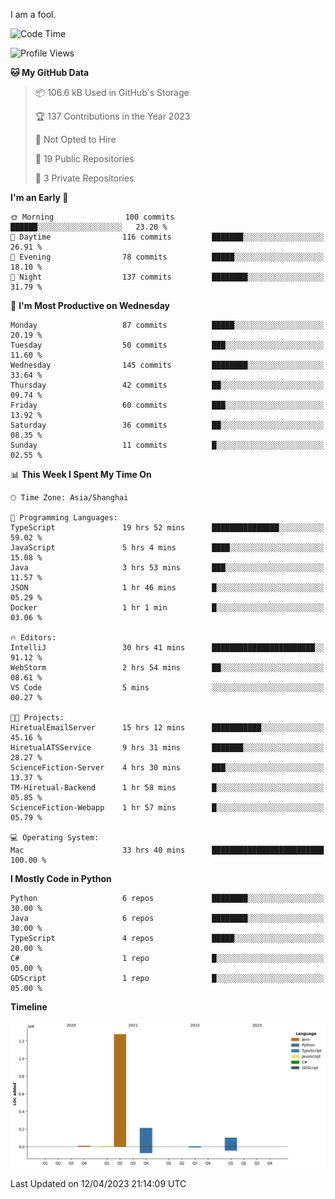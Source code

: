 I am a fool.

<!--START_SECTION:waka-->
![Code Time](http://img.shields.io/badge/Code%20Time-296%20hrs%204%20mins-blue)

![Profile Views](http://img.shields.io/badge/Profile%20Views-7-blue)

**🐱 My GitHub Data** 

> 📦 106.6 kB Used in GitHub's Storage 
 > 
> 🏆 137 Contributions in the Year 2023
 > 
> 🚫 Not Opted to Hire
 > 
> 📜 19 Public Repositories 
 > 
> 🔑 3 Private Repositories 
 > 
**I'm an Early 🐤** 

```text
🌞 Morning                100 commits         ██████░░░░░░░░░░░░░░░░░░░   23.20 % 
🌆 Daytime                116 commits         ███████░░░░░░░░░░░░░░░░░░   26.91 % 
🌃 Evening                78 commits          █████░░░░░░░░░░░░░░░░░░░░   18.10 % 
🌙 Night                  137 commits         ████████░░░░░░░░░░░░░░░░░   31.79 % 
```
📅 **I'm Most Productive on Wednesday** 

```text
Monday                   87 commits          █████░░░░░░░░░░░░░░░░░░░░   20.19 % 
Tuesday                  50 commits          ███░░░░░░░░░░░░░░░░░░░░░░   11.60 % 
Wednesday                145 commits         ████████░░░░░░░░░░░░░░░░░   33.64 % 
Thursday                 42 commits          ██░░░░░░░░░░░░░░░░░░░░░░░   09.74 % 
Friday                   60 commits          ███░░░░░░░░░░░░░░░░░░░░░░   13.92 % 
Saturday                 36 commits          ██░░░░░░░░░░░░░░░░░░░░░░░   08.35 % 
Sunday                   11 commits          █░░░░░░░░░░░░░░░░░░░░░░░░   02.55 % 
```


📊 **This Week I Spent My Time On** 

```text
🕑︎ Time Zone: Asia/Shanghai

💬 Programming Languages: 
TypeScript               19 hrs 52 mins      ███████████████░░░░░░░░░░   59.02 % 
JavaScript               5 hrs 4 mins        ████░░░░░░░░░░░░░░░░░░░░░   15.08 % 
Java                     3 hrs 53 mins       ███░░░░░░░░░░░░░░░░░░░░░░   11.57 % 
JSON                     1 hr 46 mins        █░░░░░░░░░░░░░░░░░░░░░░░░   05.29 % 
Docker                   1 hr 1 min          █░░░░░░░░░░░░░░░░░░░░░░░░   03.06 % 

🔥 Editors: 
IntelliJ                 30 hrs 41 mins      ███████████████████████░░   91.12 % 
WebStorm                 2 hrs 54 mins       ██░░░░░░░░░░░░░░░░░░░░░░░   08.61 % 
VS Code                  5 mins              ░░░░░░░░░░░░░░░░░░░░░░░░░   00.27 % 

🐱‍💻 Projects: 
HiretualEmailServer      15 hrs 12 mins      ███████████░░░░░░░░░░░░░░   45.16 % 
HiretualATSService       9 hrs 31 mins       ███████░░░░░░░░░░░░░░░░░░   28.27 % 
ScienceFiction-Server    4 hrs 30 mins       ███░░░░░░░░░░░░░░░░░░░░░░   13.37 % 
TM-Hiretual-Backend      1 hr 58 mins        █░░░░░░░░░░░░░░░░░░░░░░░░   05.85 % 
ScienceFiction-Webapp    1 hr 57 mins        █░░░░░░░░░░░░░░░░░░░░░░░░   05.79 % 

💻 Operating System: 
Mac                      33 hrs 40 mins      █████████████████████████   100.00 % 
```

**I Mostly Code in Python** 

```text
Python                   6 repos             ████████░░░░░░░░░░░░░░░░░   30.00 % 
Java                     6 repos             ████████░░░░░░░░░░░░░░░░░   30.00 % 
TypeScript               4 repos             █████░░░░░░░░░░░░░░░░░░░░   20.00 % 
C#                       1 repo              █░░░░░░░░░░░░░░░░░░░░░░░░   05.00 % 
GDScript                 1 repo              █░░░░░░░░░░░░░░░░░░░░░░░░   05.00 % 
```



**Timeline**

![Lines of Code chart](https://raw.githubusercontent.com/VeejaLiu/VeejaLiu/master/assets/bar_graph.png)


 Last Updated on 12/04/2023 21:14:09 UTC
<!--END_SECTION:waka-->
